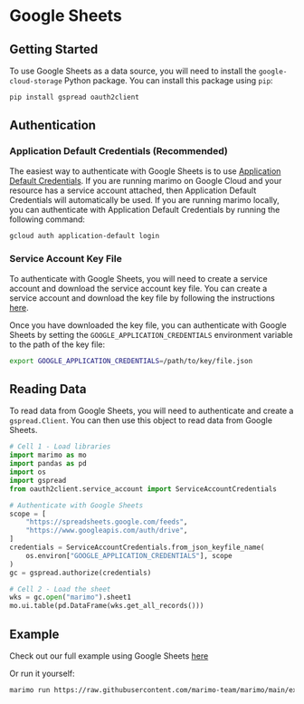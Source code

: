 # Google Sheets

## Getting Started

To use Google Sheets as a data source, you will need to install the `google-cloud-storage` Python package. You can install this package using `pip`:

```bash
pip install gspread oauth2client
```

## Authentication

### Application Default Credentials (Recommended)

The easiest way to authenticate with Google Sheets is to use [Application Default Credentials](https://cloud.google.com/docs/authentication/production). If you are running marimo on Google Cloud and your resource has a service account attached, then Application Default Credentials will automatically be used.
If you are running marimo locally, you can authenticate with Application Default Credentials by running the following command:

```bash
gcloud auth application-default login
```

### Service Account Key File

To authenticate with Google Sheets, you will need to create a service account and download the service account key file. You can create a service account and download the key file by following the instructions [here](https://cloud.google.com/iam/docs/creating-managing-service-account-keys).

Once you have downloaded the key file, you can authenticate with Google Sheets by setting the `GOOGLE_APPLICATION_CREDENTIALS` environment variable to the path of the key file:

```bash
export GOOGLE_APPLICATION_CREDENTIALS=/path/to/key/file.json
```

## Reading Data

To read data from Google Sheets, you will need to authenticate and create a `gspread.Client`. You can then use this object to read data from Google Sheets.

```python
# Cell 1 - Load libraries
import marimo as mo
import pandas as pd
import os
import gspread
from oauth2client.service_account import ServiceAccountCredentials

# Authenticate with Google Sheets
scope = [
    "https://spreadsheets.google.com/feeds",
    "https://www.googleapis.com/auth/drive",
]
credentials = ServiceAccountCredentials.from_json_keyfile_name(
    os.environ["GOOGLE_APPLICATION_CREDENTIALS"], scope
)
gc = gspread.authorize(credentials)

# Cell 2 - Load the sheet
wks = gc.open("marimo").sheet1
mo.ui.table(pd.DataFrame(wks.get_all_records()))
```

## Example

Check out our full example using Google Sheets [here](https://github.com/marimo-team/marimo/blob/main/examples/integrations/google_sheets.py)

Or run it yourself:

```bash
marimo run https://raw.githubusercontent.com/marimo-team/marimo/main/examples/integrations/google_sheets.py
```
